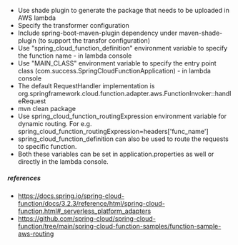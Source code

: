 - Use shade plugin to generate the package that needs to be uploaded in AWS lambda
- Specify the transformer configuration
- Include spring-boot-maven-plugin dependency under maven-shade-plugin (to support the transfor configuration)
- Use "spring_cloud_function_definition" environment variable to specify the function name - in lambda console
- Use "MAIN_CLASS" environment variable to specify the entry point class (com.success.SpringCloudFunctionApplication) - in lambda console
- The default RequestHandler implementation is org.springframework.cloud.function.adapter.aws.FunctionInvoker::handleRequest
- mvn clean package
- Use spring_cloud_function_routingExpression environment variable for dynamic routing. For e.g.
	spring_cloud_function_routingExpression=headers['func_name']
- spring_cloud_function_definition can also be used to route the requests to specific function.
 - Both these variables can be set in application.properties as well or directly in the lambda console.

##### references
- https://docs.spring.io/spring-cloud-function/docs/3.2.3/reference/html/spring-cloud-function.html#_serverless_platform_adapters
- https://github.com/spring-cloud/spring-cloud-function/tree/main/spring-cloud-function-samples/function-sample-aws-routing